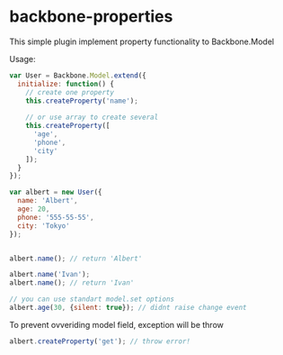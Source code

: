 backbone-properties
==================

This simple plugin implement property functionality to Backbone.Model

Usage:
``` javascript
var User = Backbone.Model.extend({
  initialize: function() {
    // create one property
    this.createProperty('name');
    
    // or use array to create several
    this.createProperty([
      'age',
      'phone',
      'city'
    ]);
  }
});

var albert = new User({
  name: 'Albert',
  age: 20,
  phone: '555-55-55',
  city: 'Tokyo'
});


albert.name(); // return 'Albert'

albert.name('Ivan');
albert.name(); // return 'Ivan'

// you can use standart model.set options
albert.age(30, {silent: true}); // didnt raise change event
```
To prevent ovveriding model field, exception will be throw
``` javascript
albert.createProperty('get'); // throw error!
``` 